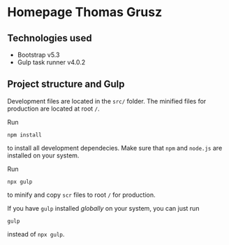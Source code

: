 # Homepage Thomas Grusz

## Technologies used

- Bootstrap v5.3
- Gulp task runner v4.0.2

## Project structure and Gulp

Development files are located in the `src/` folder.
The minified files for production are located at root `/`.

Run

```
npm install
```

to install all development dependecies. Make sure that `npm` and `node.js` are installed on your system.

Run

```
npx gulp
```

to minify and copy `scr` files to root `/` for production.

If you have `gulp` installed _globally_ on your system, you can just run

```
gulp
```

instead of `npx gulp`.

